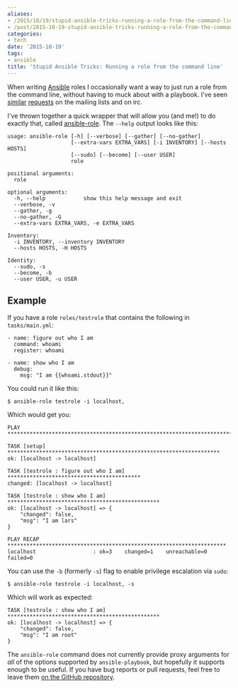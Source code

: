 ```yaml
---
aliases:
- /2015/10/19/stupid-ansible-tricks-running-a-role-from-the-command-line/
- /post/2015-10-19-stupid-ansible-tricks-running-a-role-from-the-command-line
categories:
- tech
date: '2015-10-19'
tags:
- ansible
title: 'Stupid Ansible Tricks: Running a role from the command line'
---
```


When writing [Ansible][] roles I occasionally want a way to just run a
role from the command line, without having to muck about with a
playbook.  I've seen [similar][1] [requests][2] on the mailing lists
and on irc.

[ansible]: http://www.ansible.com/
[1]: https://groups.google.com/forum/#!topic/ansible-project/h-SGLuPDRrs
[2]: https://groups.google.com/forum/#!topic/ansible-devel/GqzZ6zsn6eY

I've thrown together a quick wrapper that will allow you (and me!) to
do exactly that, called [ansible-role][].  The `--help` output looks
like this:

[ansible-role]: http://github.com/larsks/ansible-role

    usage: ansible-role [-h] [--verbose] [--gather] [--no-gather]
                        [--extra-vars EXTRA_VARS] [-i INVENTORY] [--hosts HOSTS]
                        [--sudo] [--become] [--user USER]
                        role

    positional arguments:
      role

    optional arguments:
      -h, --help            show this help message and exit
      --verbose, -v
      --gather, -g
      --no-gather, -G
      --extra-vars EXTRA_VARS, -e EXTRA_VARS

    Inventory:
      -i INVENTORY, --inventory INVENTORY
      --hosts HOSTS, -H HOSTS

    Identity:
      --sudo, -s
      --become, -b
      --user USER, -u USER

## Example

If you have a role `roles/testrole` that contains the following in
`tasks/main.yml`:

    - name: figure out who I am
      command: whoami
      register: whoami

    - name: show who I am
      debug:
        msg: "I am {{whoami.stdout}}"

You could run it like this:

    $ ansible-role testrole -i localhost,

Which would get you:

    PLAY ***************************************************************************

    TASK [setup] *******************************************************************
    ok: [localhost -> localhost]

    TASK [testrole : figure out who I am] ******************************************
    changed: [localhost -> localhost]

    TASK [testrole : show who I am] ************************************************
    ok: [localhost -> localhost] => {
        "changed": false, 
        "msg": "I am lars"
    }

    PLAY RECAP *********************************************************************
    localhost                  : ok=3    changed=1    unreachable=0    failed=0   

You can use the `-b` (formerly `-s`) flag to enable privilege
escalation via `sudo`:

    $ ansible-role testrole -i localhost, -s

Which will work as expected:

    TASK [testrole : show who I am] ************************************************
    ok: [localhost -> localhost] => {
        "changed": false, 
        "msg": "I am root"
    }

The `ansible-role` command does not currently provide proxy arguments
for *all* of the options supported by `ansible-playbook`, but
hopefully it supports enough to be useful.  If you have bug reports or
pull requests, feel free to leave them [on the GitHub
repository][github].

[github]: http://github.com/larsks/ansible-role/issues